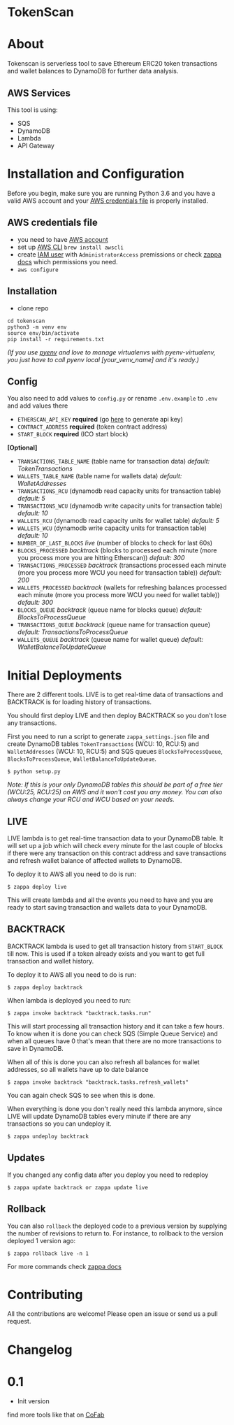 # TokenScan

# About

Tokenscan is serverless tool to save Ethereum ERC20 token transactions and wallet balances to DynamoDB for further data analysis.

## AWS Services
This tool is using:
- SQS
- DynamoDB
- Lambda
- API Gateway

# Installation and Configuration

Before you begin, make sure you are running Python 3.6 and you have a valid AWS account and your [AWS credentials file](https://docs.aws.amazon.com/cli/latest/userguide/cli-chap-getting-started.html) is properly installed.

## AWS credentials file
- you need to have [AWS account](https://aws.amazon.com/console/)
- set up [AWS CLI](https://docs.aws.amazon.com/cli/latest/userguide/cli-chap-getting-started.html) `brew install awscli`
- create [IAM user](https://console.aws.amazon.com/iam/) with `AdministratorAccess` premissions or check [zappa docs](https://github.com/Miserlou/Zappa) which permissions you need.
- `aws configure`

## Installation
- clone repo

```
cd tokenscan
python3 -m venv env
source env/bin/activate
pip install -r requirements.txt
```

*(If you use [pyenv](https://github.com/pyenv/pyenv) and love to manage virtualenvs with pyenv-virtualenv, you just have to call pyenv local [your_venv_name] and it's ready.)*

## Config

You also need to add values to `config.py` or rename `.env.example` to `.env` and add values there
- `ETHERSCAN_API_KEY` **required** (go [here](https://etherscan.io/myapikey) to generate api key)
- `CONTRACT_ADDRESS` **required** (token contract address)
- `START_BLOCK` **required** (ICO start block)

**[Optional]**

- `TRANSACTIONS_TABLE_NAME` (table name for transaction data) *default: TokenTransactions*
- `WALLETS_TABLE_NAME` (table name for wallets data) *default: WalletAddresses*
- `TRANSACTIONS_RCU` (dynamodb read capacity units for transaction table) *default: 5*
- `TRANSACTIONS_WCU` (dynamodb write capacity units for transaction table) *default: 10*
- `WALLETS_RCU` (dynamodb read capacity units for wallet table) *default: 5*
- `WALLETS_WCU` (dynamodb write capacity units for transaction table) *default: 10*
- `NUMBER_OF_LAST_BLOCKS` *live* (number of blocks to check for last 60s)
- `BLOCKS_PROCESSED` *backtrack* (blocks to processed each minute (more you process more you are hitting Etherscan)) *default: 300*
- `TRANSACTIONS_PROCESSED` *backtrack* (transactions processed each minute (more you process more WCU you need for transaction table)) *default: 200*
- `WALLETS_PROCESSED` *backtrack* (wallets for refreshing balances processed each minute (more you process more WCU you need for wallet table)) *default: 300*
- `BLOCKS_QUEUE` *backtrack* (queue name for blocks queue) *default: BlocksToProcessQueue*
- `TRANSACTIONS_QUEUE` *backtrack* (queue name for transaction queue) *default: TransactionsToProcessQueue*
- `WALLETS_QUEUE` *backtrack* (queue name for wallet queue) *default: WalletBalanceToUpdateQueue*



# Initial Deployments

There are 2 different tools. LIVE is to get real-time data of transactions and BACKTRACK is for loading history of transactions.

You should first deploy LIVE and then deploy BACKTRACK so you don't lose any transactions.

First you need to run a script to generate `zappa_settings.json` file and create DynamoDB tables `TokenTransactions` (WCU: 10, RCU:5) and `WalletAddresses` (WCU: 10, RCU:5) and SQS queues `BlocksToProcessQueue`, `BlocksToProcessQueue`, `WalletBalanceToUpdateQueue`.

    $ python setup.py

*Note: If this is your only DynamoDB tables this should be part of a free tier (WCU:25, RCU:25) on AWS and it won't cost you any money. You can also always change your RCU and WCU based on your needs.*

## LIVE
LIVE lambda is to get real-time transaction data to your DynamoDB table. It will set up a job which will check every minute for the last couple of blocks if there were any transaction on this contract address and save transactions and refresh wallet balance of affected wallets to DynamoDB.

To deploy it to AWS all you need to do is run:

    $ zappa deploy live

This will create lambda and all the events you need to have and you are ready to start saving transaction and wallets data to your DynamoDB.

## BACKTRACK
BACKTRACK lambda is used to get all transaction history from `START_BLOCK` till now. This is used if a token already exists and you want to get full transaction and wallet history.


To deploy it to AWS all you need to do is run:

    $ zappa deploy backtrack

When lambda is deployed you need to run:

    $ zappa invoke backtrack "backtrack.tasks.run"

This will start processing all transaction history and it can take a few hours. To know when it is done you can check SQS (Simple Queue Service) and when all queues have 0 that's mean that there are no more transactions to save in DynamoDB.

When all of this is done you can also refresh all balances for wallet addresses, so all wallets have up to date balance

    $ zappa invoke backtrack "backtrack.tasks.refresh_wallets"

You can again check SQS to see when this is done.

When everything is done you don't really need this lambda anymore, since LIVE will update DynamoDB tables every minute if there are any transactions so you can undeploy it.

    $ zappa undeploy backtrack


## Updates

If you changed any config data after you deploy you need to redeploy

    $ zappa update backtrack or zappa update live


## Rollback
You can also `rollback` the deployed code to a previous version by supplying the number of revisions to return to. For instance, to rollback to the version deployed 1 version ago:

    $ zappa rollback live -n 1

For more commands check [zappa docs](https://github.com/Miserlou/Zappa/blob/master/README.md)

# Contributing

All the contributions are welcome! Please open an issue or send us a pull request.

# Changelog

# 0.1
- Init version


find more tools like that on [CoFab](https://cofablab.com/)
